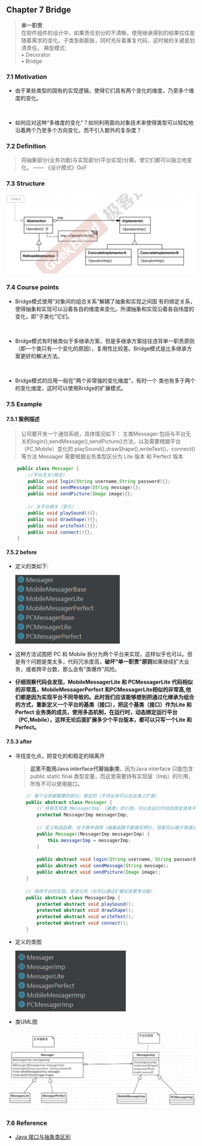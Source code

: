## Chapter 7 Bridge
> **单一职责**  
> 在软件组件的设计中，如果责任划分的不清晰，使用继承得到的结果往往是随着需求的变化，子类急剧膨胀，同时充斥着重复代码，这时候的关键是划清责任。
> 典型模式:  
> • Decorator  
> • Bridge  

### 7.1 Motivation
* 由于某些类型的固有的实现逻辑，使得它们具有两个变化的维度，乃至多个维度的变化。

    <br>

* 如何应对这种“多维度的变化”？如何利用面向对象技术来使得类型可以轻松地沿着两个乃至多个方向变化，而不引入额外的复杂度？

### 7.2 Definition
> 将抽象部分(业务功能)与实现部分(平台实现)分离，使它们都可以独立地变化。 —— 《设计模式》GoF

### 7.3 Structure
![](img/structure.png)

###  7.4 Course points
* Bridge模式使用“对象间的组合关系”解耦了抽象和实现之间固 有的绑定关系，使得抽象和实现可以沿着各自的维度来变化。所谓抽象和实现沿着各自纬度的变化，即“子类化”它们。

<br>

* Bridge模式有时候类似于多继承方案，但是多继承方案往往违背单一职责原则（即一个类只有一个变化的原因），复用性比较差。Bridge模式是比多继承方案更好的解决方法。

<br>

* Bridge模式的应用一般在“两个非常强的变化维度”，有时一个 类也有多于两个的变化维度，这时可以使用Bridge的扩展模式。


### 7.5 Example

#### 7.5.1 案例描述
> 公司要开发一个通信系统，具体情况如下：
> 主类Messager:包括与平台无关的login(),sendMessage(),sendPicture()方法，以及需要根据平台（PC,Mobile）变化的 playSound(),drawShape(),writeText()，connect() 等方法
> Messager 需要根据业务类型区分为 Lite 版本 和 Perfect 版本


```java
    public class Messager {
        //平台无关(稳定)
        public void login(String username,String password){};
        public void sendMessage(String message){};
        public void sendPicture(Image image){};

        // 与平台相关（变化）
        public void playSound(){};
        public void drawShape(){};
        public void writeText(){};
        public void connect(){};
    }

```
#### 7.5.2 before
* 定义的类如下:  


  ![](img/class_before.png)

* 这种方法试图把 PC 和 Mobile 拆分为两个平台来实现，这样似乎也可以。但是有个问题是类太多，代码冗余度高，**破坏“单一职责”原则**如果继续扩大业务，或者跨平台数，那么会有“类爆炸”风险。
      <br>

* **仔细观察代码会发现，MobileMessagerLite 和 PCMessagerLite 代码相似的非常高，MobileMessagerPerfect 和PCMessagerLite相似的非常高,他们都是因为实现平台不同导致的。此时我们应该能够想到把通过化继承为组合的方式，重新定义一个平台的基类（接口），把这个基类（接口）作为Lite 和 Perfect 业务类的成员，使用多态机制，在运行时，动态绑定运行平台（PC,Mobile），这样无论后面扩展多少个平台版本，都可以只写一个Lite 和 Perfect。**

#### 7.5.3 after
* 寻找变化点，把变化的和稳定的隔离开
  > **这里不能用Java interface代替抽象类**，因为Java interface 只能包含 public static final 类型变量，而这里需要持有实现层（Imp）的引用，所有不可以使用接口。
    ```java
        // 每个业务都需要的部分，稳定的（不同业务可以在此类上扩展）
        public abstract class Messager {
            // 持有实现类 MessagerImp （基类）的引用，可以在运行时动态绑定具体平台实现类
            protected MessagerImp messagerImp;

            // 定义构造函数，在子类中调用（抽象函数不能被实例化，但是可以被子类通过super调用）
            public Messager(MessagerImp messagerImp) {
                this.messagerImp = messagerImp;
            }

            public abstract void login(String username, String password);
            public abstract void sendMessage(String message);
            public abstract void sendPicture(Image image);
        }

        // 具体平台的实现，是变化的（也可以通过扩展实现更多功能）
        public abstract class MessagerImp {
            protected abstract void playSound();
            protected abstract void drawShape();
            protected abstract void writeText();
            protected abstract void connect();
        }
    ```  

* 定义的类图  

  ![](img/after_class.png)

* 类UML图

![](img/after_uml.png)
### 7.6 Reference

* [Java 接口与抽象类区别](https://zhuanlan.zhihu.com/p/94770324)
 